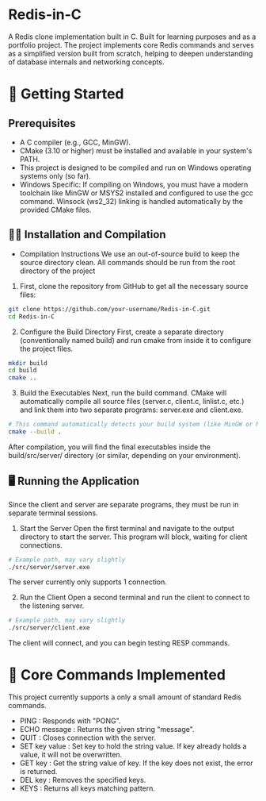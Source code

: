 # Redis-in-C
A Redis clone implementation built in C. Built for learning purposes and as a portfolio project. The project implements core Redis commands and serves as a simplified version built from scratch, helping to deepen understanding of database internals and networking concepts.

# 🚀 Getting Started

## Prerequisites
* A C compiler (e.g., GCC, MinGW).
* CMake (3.10 or higher) must be installed and available in your system's PATH.
* This project is designed to be compiled and run on Windows operating systems only (so far). 
* Windows Specific: If compiling on Windows, you must have a modern toolchain like MinGW or MSYS2 installed and configured to use the gcc command. Winsock (ws2_32) linking is handled automatically by the provided CMake files.

## 🧑‍💻 Installation and Compilation
* Compilation Instructions
We use an out-of-source build to keep the source directory clean. All commands should be run from the root directory of the project 

1. First, clone the repository from GitHub to get all the necessary source files:
```sh
git clone https://github.com/your-username/Redis-in-C.git
cd Redis-in-C
``` 

2. Configure the Build Directory
First, create a separate directory (conventionally named build) and run cmake from inside it to configure the project files.
```sh
mkdir build
cd build
cmake ..
```

3. Build the Executables
Next, run the build command. CMake will automatically compile all source files (server.c, client.c, linlist.c, etc.) and link them into two separate programs: server.exe and client.exe.
```sh
# This command automatically detects your build system (like MinGW or Make)
cmake --build .
```
After compilation, you will find the final executables inside the build/src/server/ directory (or similar, depending on your environment).

## 🖥️ Running the Application
Since the client and server are separate programs, they must be run in separate terminal sessions.

1. Start the Server
Open the first terminal and navigate to the output directory to start the server. This program will block, waiting for client connections.
```sh
# Example path, may vary slightly
./src/server/server.exe 
```
The server currently only supports 1 connection.

2. Run the Client
Open a second terminal and run the client to connect to the listening server.
```sh
# Example path, may vary slightly
./src/server/client.exe 
```
The client will connect, and you can begin testing RESP commands.

# 🧠 Core Commands Implemented
This project currently supports a only a small amount of standard Redis commands. 
* PING : Responds with "PONG".
* ECHO message : Returns the given string "message".
* QUIT : Closes connection with the server.
* SET key value : Set key to hold the string value. If key already holds a value, it will not be overwritten.
* GET key : Get the string value of key. If the key does not exist, the error is returned.
* DEL key : Removes the specified keys.
* KEYS : Returns all keys matching pattern.